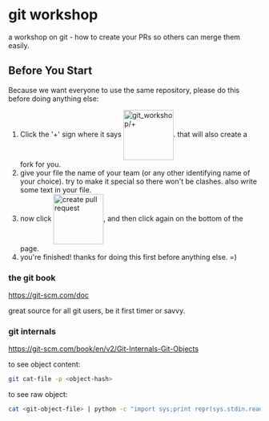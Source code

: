 # git workshop
a workshop on git - how to create your PRs so others can merge them easily.

## Before You Start
Because we want everyone to use the same repository, please do this before doing anything else:

1. Click the '+' sign where it says <a href="#"><img src="https://github.com/nadavwe/git_workshop/raw/master/.readme/git_workshop_plus.png" width="100px" title="git_workshop/+" alt="git_workshop/+" align="center"/></a>. that will also create a fork for you.
1. give your file the name of your team (or any other identifying name of your choice). try to make it special so there won't be clashes. also write some text in your file.
2. now click <a href="#"><img src="https://github.com/nadavwe/git_workshop/raw/master/.readme/create_pull_request.png" width="100px" title="create pull request" alt="create pull request" align="center"/></a>, and then click again on the bottom of the page.
3. you're finished! thanks for doing this first before anything else. =)

### the git book
https://git-scm.com/doc

great source for all git users, be it first timer or savvy.






### git internals
https://git-scm.com/book/en/v2/Git-Internals-Git-Objects

to see object content:
```bash
git cat-file -p <object-hash>
```

to see raw object:
```bash
cat <git-object-file> | python -c "import sys;print repr(sys.stdin.read().decode('zip'))"
```



